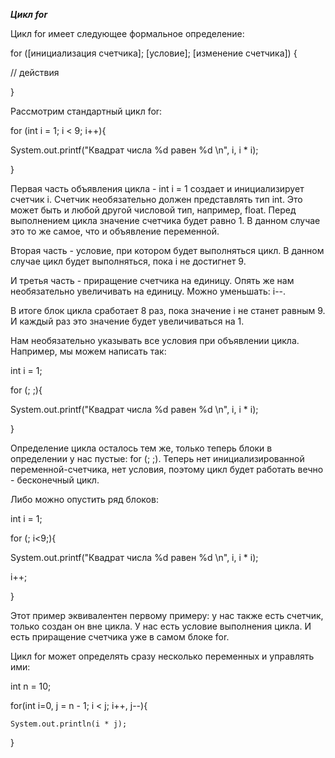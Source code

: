***Цикл for***

Цикл for имеет следующее формальное определение:

for ([инициализация счетчика]; [условие]; [изменение счетчика])
{

// действия

}

Рассмотрим стандартный цикл for:

for (int i = 1; i < 9; i++){

System.out.printf("Квадрат числа %d равен %d \n", i, i * i);

}


Первая часть объявления цикла - int i = 1 создает и инициализирует счетчик i. Счетчик необязательно должен представлять тип int. Это может быть и любой другой числовой тип, например, float. Перед выполнением цикла значение счетчика будет равно 1. В данном случае это то же самое, что и объявление переменной.

Вторая часть - условие, при котором будет выполняться цикл. В данном случае цикл будет выполняться, пока i не достигнет 9.

И третья часть - приращение счетчика на единицу. Опять же нам необязательно увеличивать на единицу. Можно уменьшать: i--.

В итоге блок цикла сработает 8 раз, пока значение i не станет равным 9. И каждый раз это значение будет увеличиваться на 1.

Нам необязательно указывать все условия при объявлении цикла. Например, мы можем написать так:

int i = 1;

for (; ;){

System.out.printf("Квадрат числа %d равен %d \n", i, i * i);

}

Определение цикла осталось тем же, только теперь блоки в определении у нас пустые: for (; ;). Теперь нет инициализированной переменной-счетчика, нет условия, поэтому цикл будет работать вечно - бесконечный цикл.

Либо можно опустить ряд блоков:

int i = 1;

for (; i<9;){

System.out.printf("Квадрат числа %d равен %d \n", i, i * i);

i++;

}

Этот пример эквивалентен первому примеру: у нас также есть счетчик, только создан он вне цикла. У нас есть условие выполнения цикла. И есть приращение счетчика уже в самом блоке for.

Цикл for может определять сразу несколько переменных и управлять ими:

int n = 10;

for(int i=0, j = n - 1; i < j; i++, j--){

    System.out.println(i * j);

}